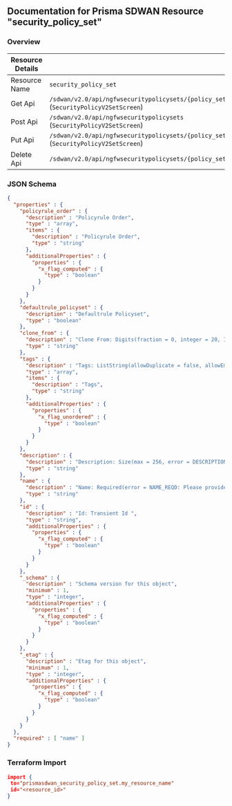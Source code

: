 ## Documentation for Prisma SDWAN Resource "security_policy_set"

### Overview

| Resource Details | |
| ------------- | ------------- |
| Resource Name | `security_policy_set` |
| Get Api  | `/sdwan/v2.0/api/ngfwsecuritypolicysets/{policy_set_id}` (`SecurityPolicyV2SetScreen`) |
| Post Api  | `/sdwan/v2.0/api/ngfwsecuritypolicysets` (`SecurityPolicyV2SetScreen`) |
| Put Api  | `/sdwan/v2.0/api/ngfwsecuritypolicysets/{policy_set_id}` (`SecurityPolicyV2SetScreen`) |
| Delete Api  | `/sdwan/v2.0/api/ngfwsecuritypolicysets/{policy_set_id}` |


### JSON Schema

```json
{
  "properties" : {
    "policyrule_order" : {
      "description" : "Policyrule Order",
      "type" : "array",
      "items" : {
        "description" : "Policyrule Order",
        "type" : "string"
      },
      "additionalProperties" : {
        "properties" : {
          "x_flag_computed" : {
            "type" : "boolean"
          }
        }
      }
    },
    "defaultrule_policyset" : {
      "description" : "Defaultrule Policyset",
      "type" : "boolean"
    },
    "clone_from" : {
      "description" : "Clone From: Digits(fraction = 0, integer = 20, INVALID_CLONE_FROM) ",
      "type" : "string"
    },
    "tags" : {
      "description" : "Tags: ListString(allowDuplicate = false, allowEmpty = true, allowNull = true, length = 128, listMaxSize = 10, error = INVALID_TAG: Maximum 10 Unique tags of length 1024 each are allowed, noTrim = false, regex = [^,\\\\s]+, required = false) ",
      "type" : "array",
      "items" : {
        "description" : "Tags",
        "type" : "string"
      },
      "additionalProperties" : {
        "properties" : {
          "x_flag_unordered" : {
            "type" : "boolean"
          }
        }
      }
    },
    "description" : {
      "description" : "Description: Size(max = 256, error = DESCRIPTION_EXCEEDS_LIMIT: Description length exceeds limit, min = 0) ",
      "type" : "string"
    },
    "name" : {
      "description" : "Name: Required(error = NAME_REQD: Please provide resource name.) Size(max = 128, error = NAME_EXCEEDS_LIMIT: Name of the resource exceeds limit., min = 0) ",
      "type" : "string"
    },
    "id" : {
      "description" : "Id: Transient Id ",
      "type" : "string",
      "additionalProperties" : {
        "properties" : {
          "x_flag_computed" : {
            "type" : "boolean"
          }
        }
      }
    },
    "_schema" : {
      "description" : "Schema version for this object",
      "minimum" : 1,
      "type" : "integer",
      "additionalProperties" : {
        "properties" : {
          "x_flag_computed" : {
            "type" : "boolean"
          }
        }
      }
    },
    "_etag" : {
      "description" : "Etag for this object",
      "minimum" : 1,
      "type" : "integer",
      "additionalProperties" : {
        "properties" : {
          "x_flag_computed" : {
            "type" : "boolean"
          }
        }
      }
    }
  },
  "required" : [ "name" ]
}
```

### Terraform Import
```json
import {
 to="prismasdwan_security_policy_set.my_resource_name"
 id="<resource_id>"
}
```

